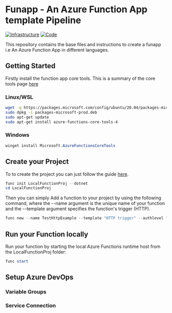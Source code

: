 # Funapp - An Azure Function App template Pipeline

[![Infrastructure](https://dev.azure.com/quintindk/FunApp/_apis/build/status%2Fquintindk.funapp?branchName=refs%2Fpull%2F5%2Fmerge)](https://dev.azure.com/quintindk/FunApp/_build/latest?definitionId=1&branchName=refs%2Fpull%2F5%2Fmerge)
[![Code](https://dev.azure.com/quintindk/FunApp/_apis/build/status%2Fquintindk.funapp%20(1)?branchName=refs%2Fpull%2F5%2Fmerge)](https://dev.azure.com/quintindk/FunApp/_build/latest?definitionId=2&branchName=refs%2Fpull%2F5%2Fmerge)

This repository contains the base files and instructions to create a funapp i.e An Azure Function App in different languages.

## Getting Started

Firstly install the function app core tools. This is a summary of the core tools page [here](https://github.com/Azure/azure-functions-core-tools/blob/v4.x/README.md)

### Linux/WSL

```bash
wget -q https://packages.microsoft.com/config/ubuntu/20.04/packages-microsoft-prod.deb
sudo dpkg -i packages-microsoft-prod.deb
sudo apt-get update
sudo apt-get install azure-functions-core-tools-4
```

### Windows

```powershell
winget install Microsoft.AzureFunctionsCoreTools
```

## Create your Project

To to create the project you can just follow the guide [here](https://learn.microsoft.com/en-us/azure/azure-functions/create-first-function-cli-csharp?tabs=azure-cli%2Cin-process).

```powershell
func init LocalFunctionProj --dotnet
cd LocalFunctionProj
```

Then you can simply Add a function to your project by using the following command, where the --name argument is the unique name of your function and the --template argument specifies the function's trigger (HTTP).

```powershell
func new --name TestHttpExample --template "HTTP trigger" --authlevel "anonymous"
```

## Run your Function locally

Run your function by starting the local Azure Functions runtime host from the LocalFunctionProj folder:

```powershell
func start
```

## Setup Azure DevOps

### Variable Groups

### Service Connection

